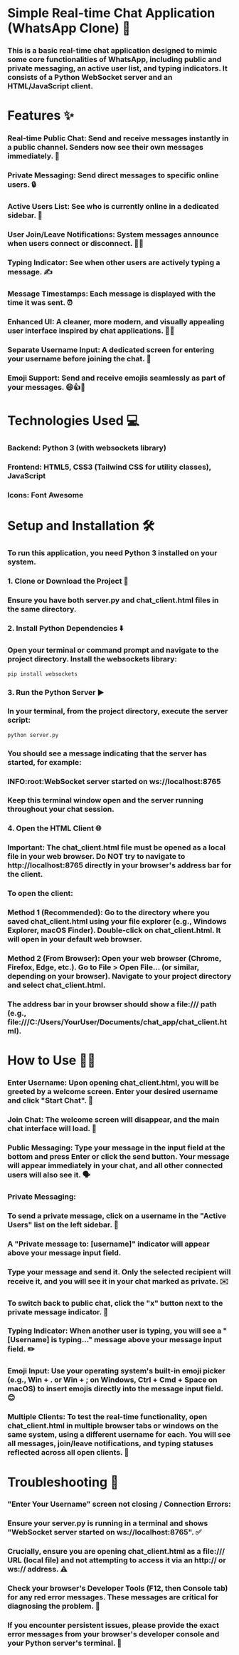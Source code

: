 # Simple Real-time Chat Application (WhatsApp Clone) 💬
### This is a basic real-time chat application designed to mimic some core functionalities of WhatsApp, including public and private messaging, an active user list, and typing indicators. It consists of a Python WebSocket server and an HTML/JavaScript client.

# Features ✨
### Real-time Public Chat: Send and receive messages instantly in a public channel. Senders now see their own messages immediately. 🚀

### Private Messaging: Send direct messages to specific online users. 🔒

### Active Users List: See who is currently online in a dedicated sidebar. 👀

### User Join/Leave Notifications: System messages announce when users connect or disconnect. 👋🚪

### Typing Indicator: See when other users are actively typing a message. ✍️

### Message Timestamps: Each message is displayed with the time it was sent. ⏰

### Enhanced UI: A cleaner, more modern, and visually appealing user interface inspired by chat applications. 🎨✨

### Separate Username Input: A dedicated screen for entering your username before joining the chat. 👤

### Emoji Support: Send and receive emojis seamlessly as part of your messages. 😄👍🎉

# Technologies Used 💻
### Backend: Python 3 (with websockets library)

### Frontend: HTML5, CSS3 (Tailwind CSS for utility classes), JavaScript

### Icons: Font Awesome

# Setup and Installation 🛠️
### To run this application, you need Python 3 installed on your system.

### 1. Clone or Download the Project 📂
### Ensure you have both server.py and chat_client.html files in the same directory.

### 2. Install Python Dependencies ⬇️
### Open your terminal or command prompt and navigate to the project directory. Install the websockets library:
```bash
pip install websockets

```
### 3. Run the Python Server ▶️
### In your terminal, from the project directory, execute the server script:
```bash
python server.py

```
### You should see a message indicating that the server has started, for example:
### INFO:root:WebSocket server started on ws://localhost:8765

### Keep this terminal window open and the server running throughout your chat session.

### 4. Open the HTML Client 🌐
### Important: The chat_client.html file must be opened as a local file in your web browser. Do NOT try to navigate to http://localhost:8765 directly in your browser's address bar for the client.

### To open the client:

### Method 1 (Recommended): Go to the directory where you saved chat_client.html using your file explorer (e.g., Windows Explorer, macOS Finder). Double-click on chat_client.html. It will open in your default web browser.

### Method 2 (From Browser): Open your web browser (Chrome, Firefox, Edge, etc.). Go to File > Open File... (or similar, depending on your browser). Navigate to your project directory and select chat_client.html.

### The address bar in your browser should show a file:/// path (e.g., file:///C:/Users/YourUser/Documents/chat_app/chat_client.html).

# How to Use 🧑‍💻
### Enter Username: Upon opening chat_client.html, you will be greeted by a welcome screen. Enter your desired username and click "Start Chat". 👋

### Join Chat: The welcome screen will disappear, and the main chat interface will load. 💬

### Public Messaging: Type your message in the input field at the bottom and press Enter or click the send button. Your message will appear immediately in your chat, and all other connected users will also see it. 🗣️

### Private Messaging:

### To send a private message, click on a username in the "Active Users" list on the left sidebar. 🤫

### A "Private message to: [username]" indicator will appear above your message input field.

### Type your message and send it. Only the selected recipient will receive it, and you will see it in your chat marked as private. ✉️

### To switch back to public chat, click the "x" button next to the private message indicator. 🔄

### Typing Indicator: When another user is typing, you will see a "[Username] is typing..." message above your message input field. ✏️

### Emoji Input: Use your operating system's built-in emoji picker (e.g., Win + . or Win + ; on Windows, Ctrl + Cmd + Space on macOS) to insert emojis directly into the message input field. 😊

### Multiple Clients: To test the real-time functionality, open chat_client.html in multiple browser tabs or windows on the same system, using a different username for each. You will see all messages, join/leave notifications, and typing statuses reflected across all open clients. 👯

# Troubleshooting 🐛
### "Enter Your Username" screen not closing / Connection Errors:

### Ensure your server.py is running in a terminal and shows "WebSocket server started on ws://localhost:8765". ✅

### Crucially, ensure you are opening chat_client.html as a file:/// URL (local file) and not attempting to access it via an http:// or ws:// address. ⚠️

### Check your browser's Developer Tools (F12, then Console tab) for any red error messages. These messages are critical for diagnosing the problem. 🐞

### If you encounter persistent issues, please provide the exact error messages from your browser's developer console and your Python server's terminal. 🙏
